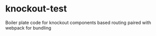 # knockout-test
Boiler plate code for knockout components based routing paired with webpack for bundling
